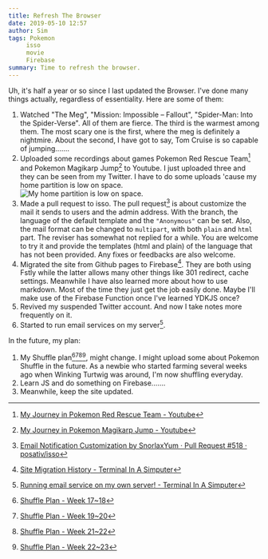 ```yaml
---
title: Refresh The Browser
date: 2019-05-10 12:57
author: Sim
tags: Pokemon
     isso
     movie
     Firebase
summary: Time to refresh the browser.
---
```


Uh, it's half a year or so since I last updated the Browser. I've done many things actually, regardless of essentiality. Here are some of them:  

1. Watched "The Meg", "Mission: Impossible – Fallout", "Spider-Man: Into the Spider-Verse". All of them are fierce. The third is the warmest among them. The most scary one is the first, where the meg is definitely a nightmire. About the second, I have got to say, Tom Cruise is so capable of jumping.......   
2. Uploaded some recordings about games Pokemon Red Rescue Team[^1] and Pokemon Magikarp Jump[^2] to Youtube. I just uploaded three and they can be seen from my Twitter. I have to do some uploads 'cause my home partition is low on space.  
  ![My home partition is low on space.](https://snorl.ax/posts/home_low.png)
3. Made a pull request to isso. The pull request[^3] is about customize the mail it sends to users and the admin address. With the branch, the language of the default template and the `"Anonymous"` can be set. Also, the mail format can be changed to `multipart`, with both `plain` and `html` part. The reviser has somewhat not replied for a while. You are welcome to try it and provide the templates (html and plain) of the language that has not been provided. Any fixes or feedbacks are also welcome.  
4. Migrated the site from Github pages to Firebase[^4]. They are both using Fstly while the latter allows many other things like 301 redirect, cache settings. Meanwhile I have also learned more about how to use markdown. Most of the time they just get the job easily done. Maybe I'll make use of the Firebase Function once I've learned YDKJS once?
5. Revived my suspended Twitter account. And now I take notes more frequently on it.
6. Started to run email services on my server[^5].

In the future, my plan:  

1. My Shuffle plan[^6][^7][^8][^9], might change. I might upload some about Pokemon Shuffle in the future. As a newbie who started farming several weeks ago when Winking Turtwig was around, I'm now shuffling everyday.
2. Learn JS and do something on Firebase.......
3. Meanwhile, keep the site updated.

[^1]: [My Journey in Pokemon Red Rescue Team - Youtube](https://www.youtube.com/watch?v=40EzmRyRljQ&list=PL4K_wymbiyCHtuvN_Mem1E6R-Qc1AnY3S)
[^2]: [My Journey in Pokemon Magikarp Jump - Youtube](https://www.youtube.com/watch?v=8__hr6kYR2c&list=PL4K_wymbiyCHRs4bXpElzIFagD50gJ0K4)
[^3]: [Email Notification Customization by SnorlaxYum · Pull Request #518 · posativ/isso](https://github.com/posativ/isso/pull/518)
[^4]: [Site Migration History - Terminal In A Simputer](/terminal/2016/12/08/site-migration-history/)
[^5]: [Running email service on my own server! - Terminal In A Simputer](/terminal/2018/12/27/running-email-service-on-my-own-server/)
[^6]: [Shuffle Plan - Week 17~18](https://twitter.com/Snorl_ax/status/1126279265907929088)
[^7]: [Shuffle Plan - Week 19~20](https://twitter.com/Snorl_ax/status/1126279978381799424)
[^8]: [Shuffle Plan - Week 21~22](https://twitter.com/Snorl_ax/status/1126281922022232064)
[^9]: [Shuffle Plan - Week 22~23](https://twitter.com/Snorl_ax/status/1126285456520278016)
